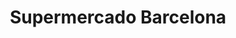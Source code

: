 ---
title: "Supermercado Barcelona"
url: /puerto-montt/supermercado-barcelona/
shop: Lebensmittel
---